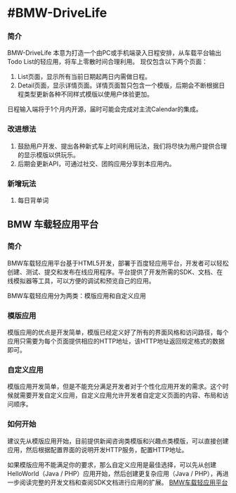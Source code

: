 #BMW-DriveLife
=============
### 简介
BMW-DriveLife 本意为打造一个由PC或手机端录入日程安排，从车载平台输出Todo List的轻应用，将车上零散时间合理利用。
现仅包含以下两个页面：<br/>
1. List页面，显示所有当前日期起两日内需做日程。<br/>
2. Detail页面，显示详情页面。详情页面暂只包含一个模版，后期会不断根据日程类型更新各种不同样式模版以使用户体验更加。<br/>

日程输入端将于1个月内开源，届时可能会完成对主流Calendar的集成。

### 改进想法
1. 鼓励用户开发、提出各种新式车上时间利用玩法，我们将尽快为用户提供合理的显示模版以供玩乐。<br/>
2. 后期会更新API，可通过社交、团购应用分享到本应用内。<br/>

### 新增玩法
1. 每日背单词

BMW 车载轻应用平台
-----------------------------------  
### 简介
BMW车载轻应用平台基于HTML5开发，部署于百度轻应用平台，开发者可以轻松创建、测试、提交和发布在线应用程序。平台提供了开发所需的SDK、文档、在线模拟器等工具，可以方便的调试和预览自己的应用。

BMW车载轻应用分为两类：模版应用和自定义应用

### 模版应用
模版应用的优点是开发简单，模版已经定义好了所有的界面风格和访问路径，每个应用只需要为每个页面提供相应的HTTP地址，该HTTP地址返回规定格式的数据即可。

### 自定义应用
模版应用开发简单，但是不能充分满足开发者对于个性化应用开发的需求。这个时候就需要开发自定义应用，自定义应用允许开发者自定定义页面的内容、布局和访问顺序。

### 如何开始
建议先从模版应用开始，目前提供新闻咨询类模版和兴趣点类模版，可以直接创建应用，然后根据配置界面的说明开发HTTP服务，配置HTTP地址。

如果模版应用不能满足你的要求，那么自定义应用是最佳选择，可以先从创建HelloWorld（Java / PHP）应用开始，然后创建更复杂应用（Java / PHP），再进一步阅读完整的开发文档和查阅SDK文档进行应用的扩展。
[BMW车载轻应用平台](http://bmwapptemplate.duapp.com/freeDev/appConfig/doc/main_frame.html)<br />  

